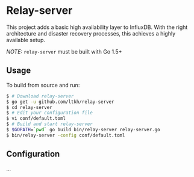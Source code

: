 # Relay-server

This project adds a basic high availability layer to InfluxDB. With the right architecture and disaster recovery processes, this achieves a highly available setup.

*NOTE:* `relay-server` must be built with Go 1.5+

## Usage

To build from source and run:

```sh
$ # Download relay-server
$ go get -u github.com/ltkh/relay-server
$ cd relay-server
$ # Edit your configuration file
$ vi conf/default.toml
$ # Build and start relay-server
$ $GOPATH=`pwd` go build bin/relay-server relay-server.go
$ bin/relay-server -config conf/default.toml
```

## Configuration

...